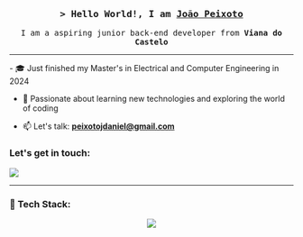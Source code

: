 <!-- Intro  -->
<h3 align="center">
        <samp>&gt; Hello World!, I am
                <b><a target="_blank" href="">João Peixoto</a></b>
        </samp>
</h3>

<p align="center"> 
  <samp>
    I am a aspiring junior back-end developer from <b>Viana do Castelo</b>
    <br>
  </samp>
</p>

</details>

<hr>
- 🎓 Just finished my Master's in Electrical and Computer Engineering in 2024

- 🌱 Passionate about learning new technologies and exploring the world of coding
  
- 📫 Let's talk: **peixotojdaniel@gmail.com**

<h3 align="left">Let's get in touch:</h3>
<p align="left">
 <a href="https://www.linkedin.com/in/joaodanielpeixoto/" target="_blank">
  <img src="https://img.shields.io/badge/LinkedIn-0077B5?style=for-the-badge&logo=linkedin&logoColor=white"/>
 </a>
<!---
<a href="CV_JoaoPeixoto.pdf" download>
  <img src="https://img.shields.io/badge/CV-4285F4?style=for-the-badge&logo=Github&logoColor=white"/>
 </a>
-->

</p>
<hr>
<h3 align="left" > 🚀 Tech Stack:</h3>
<p align="center">
    <img src="https://skillicons.dev/icons?i=java,py,c,cs,cpp,arduino,ros,raspberrypi,docker,unity,github,html,css,mysql,sqlite,ubuntu" 
 </p>

  
